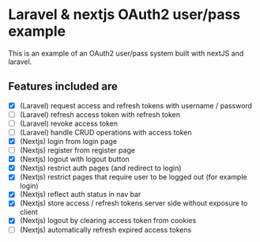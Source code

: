 # Laravel & nextjs OAuth2 user/pass example

This is an example of an OAuth2 user/pass system built with nextJS and laravel.

## Features included are

- [x] (Laravel) request access and refresh tokens with username / password
- [ ] (Laravel) refresh access token with refresh token
- [ ] (Laravel) revoke access token
- [ ] (Laravel) handle CRUD operations with access token
- [x] (Nextjs) login from login page
- [ ] (Nextjs) register from register page
- [x] (Nextjs) logout with logout button
- [x] (Nextjs) restrict auth pages (and redirect to login)
- [x] (Nextjs) restrict pages that require user to be logged out (for example login)
- [x] (Nextjs) reflect auth status in nav bar
- [x] (Nextjs) store access / refresh tokens server side without exposure to client
- [x] (Nextjs) logout by clearing access token from cookies
- [ ] (Nextjs) automatically refresh expired access tokens